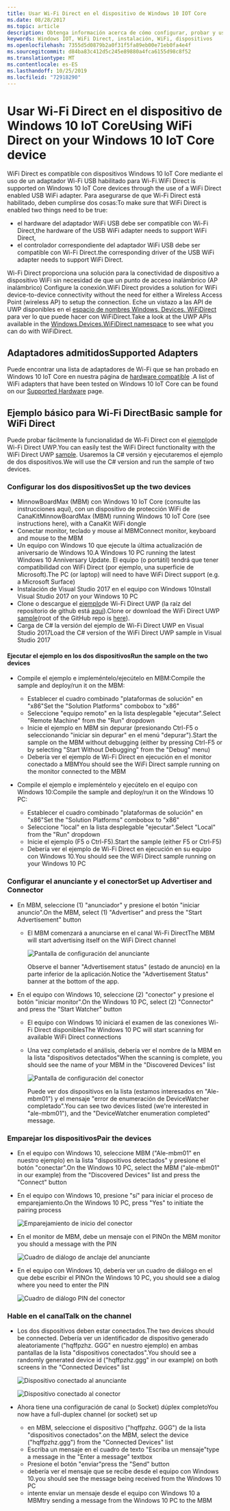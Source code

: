 ```yaml
---
title: Usar Wi-Fi Direct en el dispositivo de Windows 10 IOT Core
ms.date: 08/28/2017
ms.topic: article
description: Obtenga información acerca de cómo configurar, probar y usar Wi-Fi Direct en dispositivos con un adaptador Wi-Fi USB habilitado.
keywords: Windows IOT, WiFi Direct, instalación, WiFi, dispositivos
ms.openlocfilehash: 7355d5d0879b2a0f31f5fa89eb00e71eb0fa4e4f
ms.sourcegitcommit: d84ba83c412d5c245e89880a4fca6155d98c8f52
ms.translationtype: MT
ms.contentlocale: es-ES
ms.lasthandoff: 10/25/2019
ms.locfileid: "72918290"
---
```

# <a name="using-wifi-direct-on-your-windows-10-iot-core-device"></a><span data-ttu-id="56c7f-104">Usar Wi-Fi Direct en el dispositivo de Windows 10 IoT Core</span><span class="sxs-lookup"><span data-stu-id="56c7f-104">Using WiFi Direct on your Windows 10 IoT Core device</span></span>

<span data-ttu-id="56c7f-105">WiFi Direct es compatible con dispositivos Windows 10 IoT Core mediante el uso de un adaptador Wi-Fi USB habilitado para Wi-Fi.</span><span class="sxs-lookup"><span data-stu-id="56c7f-105">WiFi Direct is supported on Windows 10 IoT Core devices through the use of a WiFi Direct enabled USB WiFi adapter.</span></span> <span data-ttu-id="56c7f-106">Para asegurarse de que Wi-Fi Direct está habilitado, deben cumplirse dos cosas:</span><span class="sxs-lookup"><span data-stu-id="56c7f-106">To make sure that WiFi Direct is enabled two things need to be true:</span></span>
* <span data-ttu-id="56c7f-107">el hardware del adaptador WiFi USB debe ser compatible con Wi-Fi Direct,</span><span class="sxs-lookup"><span data-stu-id="56c7f-107">the hardware of the USB WiFi adapter needs to support WiFi Direct,</span></span>
* <span data-ttu-id="56c7f-108">el controlador correspondiente del adaptador WiFi USB debe ser compatible con Wi-Fi Direct.</span><span class="sxs-lookup"><span data-stu-id="56c7f-108">the corresponding driver of the USB WiFi adapter needs to support WiFi Direct.</span></span> 

<span data-ttu-id="56c7f-109">Wi-Fi Direct proporciona una solución para la conectividad de dispositivo a dispositivo WiFi sin necesidad de que un punto de acceso inalámbrico (AP inalámbrico) Configure la conexión.</span><span class="sxs-lookup"><span data-stu-id="56c7f-109">WiFi Direct provides a solution for WiFi device-to-device connectivity without the need for either a Wireless Access Point (wireless AP) to setup the connection.</span></span> <span data-ttu-id="56c7f-110">Eche un vistazo a las API de UWP disponibles en el [espacio de nombres Windows. Devices. WiFiDirect](https://msdn.microsoft.com/library/windows/apps/windows.devices.wifidirect.aspx) para ver lo que puede hacer con WiFiDirect.</span><span class="sxs-lookup"><span data-stu-id="56c7f-110">Take a look at the UWP APIs available in the [Windows.Devices.WiFiDirect namespace](https://msdn.microsoft.com/library/windows/apps/windows.devices.wifidirect.aspx) to see what you can do with WiFiDirect.</span></span>

## <a name="supported-adapters"></a><span data-ttu-id="56c7f-111">Adaptadores admitidos</span><span class="sxs-lookup"><span data-stu-id="56c7f-111">Supported Adapters</span></span>

<span data-ttu-id="56c7f-112">Puede encontrar una lista de adaptadores de Wi-Fi que se han probado en Windows 10 IoT Core en nuestra página de [hardware compatible](../learn-about-hardware/HardwareCompatList.md) .</span><span class="sxs-lookup"><span data-stu-id="56c7f-112">A list of WiFi adapters that have been tested on Windows 10 IoT Core can be found on our [Supported Hardware](../learn-about-hardware/HardwareCompatList.md) page.</span></span> 

## <a name="basic-sample-for-wifi-direct"></a><span data-ttu-id="56c7f-113">Ejemplo básico para Wi-Fi Direct</span><span class="sxs-lookup"><span data-stu-id="56c7f-113">Basic sample for WiFi Direct</span></span>

<span data-ttu-id="56c7f-114">Puede probar fácilmente la funcionalidad de Wi-Fi Direct con el [ejemplo](https://github.com/Microsoft/Windows-universal-samples/tree/master/Samples/WiFiDirect)de Wi-Fi Direct UWP.</span><span class="sxs-lookup"><span data-stu-id="56c7f-114">You can easily test the WiFi Direct functionality with the WiFi Direct UWP [sample](https://github.com/Microsoft/Windows-universal-samples/tree/master/Samples/WiFiDirect).</span></span> <span data-ttu-id="56c7f-115">Usaremos la C# versión y ejecutaremos el ejemplo de dos dispositivos.</span><span class="sxs-lookup"><span data-stu-id="56c7f-115">We will use the C# version and run the sample of two devices.</span></span>

### <a name="set-up-the-two-devices"></a><span data-ttu-id="56c7f-116">Configurar los dos dispositivos</span><span class="sxs-lookup"><span data-stu-id="56c7f-116">Set up the two devices</span></span>
* <span data-ttu-id="56c7f-117">MinnowBoardMax (MBM) con Windows 10 IoT Core (consulte las instrucciones aquí), con un dispositivo de protección WiFi de CanaKit</span><span class="sxs-lookup"><span data-stu-id="56c7f-117">MinnowBoardMax (MBM) running Windows 10 IoT Core (see instructions here), with a CanaKit WiFi dongle</span></span>
* <span data-ttu-id="56c7f-118">Conectar monitor, teclado y mouse al MBM</span><span class="sxs-lookup"><span data-stu-id="56c7f-118">Connect monitor, keyboard and mouse to the MBM</span></span>
* <span data-ttu-id="56c7f-119">Un equipo con Windows 10 que ejecute la última actualización de aniversario de Windows 10.</span><span class="sxs-lookup"><span data-stu-id="56c7f-119">A Windows 10 PC running the latest Windows 10 Anniversary Update.</span></span> <span data-ttu-id="56c7f-120">El equipo (o portátil) tendrá que tener compatibilidad con WiFi Direct (por ejemplo, una superficie de Microsoft).</span><span class="sxs-lookup"><span data-stu-id="56c7f-120">The PC (or laptop) will need to have WiFi Direct support (e.g. a Microsoft Surface)</span></span>
* <span data-ttu-id="56c7f-121">Instalación de Visual Studio 2017 en el equipo con Windows 10</span><span class="sxs-lookup"><span data-stu-id="56c7f-121">Install Visual Studio 2017 on your Windows 10 PC</span></span>
* <span data-ttu-id="56c7f-122">Clone o descargue el [ejemplo](https://github.com/Microsoft/Windows-universal-samples/tree/master/Samples/WiFiDirect)de Wi-Fi Direct UWP (la raíz del repositorio de github está [aquí](https://github.com/Microsoft/Windows-universal-samples)).</span><span class="sxs-lookup"><span data-stu-id="56c7f-122">Clone or download the WiFi Direct UWP [sample](https://github.com/Microsoft/Windows-universal-samples/tree/master/Samples/WiFiDirect)(root of the GitHub repo is [here](https://github.com/Microsoft/Windows-universal-samples)).</span></span>
* <span data-ttu-id="56c7f-123">Carga de C# la versión del ejemplo de Wi-Fi Direct UWP en Visual Studio 2017</span><span class="sxs-lookup"><span data-stu-id="56c7f-123">Load the C# version of the WiFi Direct UWP sample in Visual Studio 2017</span></span>

#### <a name="run-the-sample-on-the-two-devices"></a><span data-ttu-id="56c7f-124">Ejecutar el ejemplo en los dos dispositivos</span><span class="sxs-lookup"><span data-stu-id="56c7f-124">Run the sample on the two devices</span></span>
* <span data-ttu-id="56c7f-125">Compile el ejemplo e impleméntelo/ejecútelo en MBM:</span><span class="sxs-lookup"><span data-stu-id="56c7f-125">Compile the sample and deploy/run it on the MBM:</span></span>

    * <span data-ttu-id="56c7f-126">Establecer el cuadro combinado "plataformas de solución" en "x86"</span><span class="sxs-lookup"><span data-stu-id="56c7f-126">Set the "Solution Platforms" combobox to "x86"</span></span>
    * <span data-ttu-id="56c7f-127">Seleccione "equipo remoto" en la lista desplegable "ejecutar".</span><span class="sxs-lookup"><span data-stu-id="56c7f-127">Select "Remote Machine" from the "Run" dropdown</span></span>
    * <span data-ttu-id="56c7f-128">Inicie el ejemplo en MBM sin depurar (presionando Ctrl-F5 o seleccionando "iniciar sin depurar" en el menú "depurar").</span><span class="sxs-lookup"><span data-stu-id="56c7f-128">Start the sample on the MBM without debugging (either by pressing Ctrl-F5 or by selecting "Start Without Debugging" from the "Debug" menu)</span></span>
    * <span data-ttu-id="56c7f-129">Debería ver el ejemplo de Wi-Fi Direct en ejecución en el monitor conectado a MBM</span><span class="sxs-lookup"><span data-stu-id="56c7f-129">You should see the WiFi Direct sample running on the monitor connected to the MBM</span></span>
* <span data-ttu-id="56c7f-130">Compile el ejemplo e impleméntelo y ejecútelo en el equipo con Windows 10:</span><span class="sxs-lookup"><span data-stu-id="56c7f-130">Compile the sample and deploy/run it on the Windows 10 PC:</span></span>
    * <span data-ttu-id="56c7f-131">Establecer el cuadro combinado "plataformas de solución" en "x86"</span><span class="sxs-lookup"><span data-stu-id="56c7f-131">Set the "Solution Platforms" combobox to "x86"</span></span>
    * <span data-ttu-id="56c7f-132">Seleccione "local" en la lista desplegable "ejecutar".</span><span class="sxs-lookup"><span data-stu-id="56c7f-132">Select "Local" from the "Run" dropdown</span></span>
    * <span data-ttu-id="56c7f-133">Inicie el ejemplo (F5 o Ctrl-F5).</span><span class="sxs-lookup"><span data-stu-id="56c7f-133">Start the sample (either F5 or Ctrl-F5)</span></span>
    * <span data-ttu-id="56c7f-134">Debería ver el ejemplo de Wi-Fi Direct en ejecución en su equipo con Windows 10.</span><span class="sxs-lookup"><span data-stu-id="56c7f-134">You should see the WiFi Direct sample running on your Windows 10 PC</span></span>

### <a name="set-up-advertiser-and-connector"></a><span data-ttu-id="56c7f-135">Configurar el anunciante y el conector</span><span class="sxs-lookup"><span data-stu-id="56c7f-135">Set up Advertiser and Connector</span></span>
* <span data-ttu-id="56c7f-136">En MBM, seleccione (1) "anunciador" y presione el botón "iniciar anuncio".</span><span class="sxs-lookup"><span data-stu-id="56c7f-136">On the MBM, select (1) "Advertiser" and press the "Start Advertisement" button</span></span>

    * <span data-ttu-id="56c7f-137">El MBM comenzará a anunciarse en el canal Wi-Fi Direct</span><span class="sxs-lookup"><span data-stu-id="56c7f-137">The MBM will start advertising itself on the WiFi Direct channel</span></span>

        ![Pantalla de configuración del anunciante](../media/SetupWiFiDirect/Advertiser01.png)

        <span data-ttu-id="56c7f-139">Observe el banner "Advertisement status" (estado de anuncio) en la parte inferior de la aplicación.</span><span class="sxs-lookup"><span data-stu-id="56c7f-139">Notice the "Advertisement Status" banner at the bottom of the app.</span></span>
    
* <span data-ttu-id="56c7f-140">En el equipo con Windows 10, seleccione (2) "conector" y presione el botón "iniciar monitor".</span><span class="sxs-lookup"><span data-stu-id="56c7f-140">On the Windows 10 PC, select (2) "Connector" and press the "Start Watcher" button</span></span> 

    * <span data-ttu-id="56c7f-141">El equipo con Windows 10 iniciará el examen de las conexiones Wi-Fi Direct disponibles</span><span class="sxs-lookup"><span data-stu-id="56c7f-141">The Windows 10 PC will start scanning for available WiFi Direct connections</span></span>
    * <span data-ttu-id="56c7f-142">Una vez completado el análisis, debería ver el nombre de la MBM en la lista "dispositivos detectados"</span><span class="sxs-lookup"><span data-stu-id="56c7f-142">When the scanning is complete, you should see the name of your MBM in the "Discovered Devices" list</span></span>

        ![Pantalla de configuración del conector](../media/SetupWiFiDirect/Connector01.png)

        <span data-ttu-id="56c7f-144">Puede ver dos dispositivos en la lista (estamos interesados en "Ale-mbm01") y el mensaje "error de enumeración de DeviceWatcher completado".</span><span class="sxs-lookup"><span data-stu-id="56c7f-144">You can see two devices listed (we're interested in "ale-mbm01"), and the "DeviceWatcher enumeration completed" message.</span></span>

### <a name="pair-the-devices"></a><span data-ttu-id="56c7f-145">Emparejar los dispositivos</span><span class="sxs-lookup"><span data-stu-id="56c7f-145">Pair the devices</span></span>
* <span data-ttu-id="56c7f-146">En el equipo con Windows 10, seleccione MBM ("Ale-mbm01" en nuestro ejemplo) en la lista "dispositivos detectados" y presione el botón "conectar".</span><span class="sxs-lookup"><span data-stu-id="56c7f-146">On the Windows 10 PC, select the MBM ("ale-mbm01" in our example) from the "Discovered Devices" list and press the "Connect" button</span></span>
* <span data-ttu-id="56c7f-147">En el equipo con Windows 10, presione "sí" para iniciar el proceso de emparejamiento.</span><span class="sxs-lookup"><span data-stu-id="56c7f-147">On the Windows 10 PC, press "Yes" to initiate the pairing process</span></span>

    ![Emparejamiento de inicio del conector](../media/SetupWiFiDirect/Connector02.png)

* <span data-ttu-id="56c7f-149">En el monitor de MBM, debe un mensaje con el PIN</span><span class="sxs-lookup"><span data-stu-id="56c7f-149">On the MBM monitor you should a message with the PIN</span></span>

    ![Cuadro de diálogo de anclaje del anunciante](../media/SetupWiFiDirect/Advertiser02.png)

* <span data-ttu-id="56c7f-151">En el equipo con Windows 10, debería ver un cuadro de diálogo en el que debe escribir el PIN</span><span class="sxs-lookup"><span data-stu-id="56c7f-151">On the Windows 10 PC, you should see a dialog where you need to enter the PIN</span></span>

    ![Cuadro de diálogo PIN del conector](../media/SetupWiFiDirect/Connector03.png)

### <a name="talk-on-the-channel"></a><span data-ttu-id="56c7f-153">Hable en el canal</span><span class="sxs-lookup"><span data-stu-id="56c7f-153">Talk on the channel</span></span>
* <span data-ttu-id="56c7f-154">Los dos dispositivos deben estar conectados.</span><span class="sxs-lookup"><span data-stu-id="56c7f-154">The two devices should be connected.</span></span> <span data-ttu-id="56c7f-155">Debería ver un identificador de dispositivo generado aleatoriamente ("hqffpzhz. GGG" en nuestro ejemplo) en ambas pantallas de la lista "dispositivos conectados".</span><span class="sxs-lookup"><span data-stu-id="56c7f-155">You should see a randomly generated device id ("hqffpzhz.ggg" in our example) on both screens in the "Connected Devices" list</span></span>

    ![Dispositivo conectado al anunciante](../media/SetupWiFiDirect/Advertiser03.png)

    ![Dispositivo conectado al conector](../media/SetupWiFiDirect/Connector04.png)

* <span data-ttu-id="56c7f-158">Ahora tiene una configuración de canal (o Socket) dúplex completo</span><span class="sxs-lookup"><span data-stu-id="56c7f-158">You now have a full-duplex channel (or socket) set up</span></span>

    * <span data-ttu-id="56c7f-159">en MBM, seleccione el dispositivo ("hqffpzhz. GGG") de la lista "dispositivos conectados".</span><span class="sxs-lookup"><span data-stu-id="56c7f-159">on the MBM, select the device ("hqffpzhz.ggg") from the "Connected Devices" list</span></span>
    * <span data-ttu-id="56c7f-160">Escriba un mensaje en el cuadro de texto "Escriba un mensaje"</span><span class="sxs-lookup"><span data-stu-id="56c7f-160">type a message in the "Enter a message" textbox</span></span>
    * <span data-ttu-id="56c7f-161">Presione el botón "enviar"</span><span class="sxs-lookup"><span data-stu-id="56c7f-161">press the "Send" button</span></span>
    * <span data-ttu-id="56c7f-162">debería ver el mensaje que se recibe desde el equipo con Windows 10.</span><span class="sxs-lookup"><span data-stu-id="56c7f-162">you should see the message being received from the Windows 10 PC</span></span>
    * <span data-ttu-id="56c7f-163">intente enviar un mensaje desde el equipo con Windows 10 a MBM</span><span class="sxs-lookup"><span data-stu-id="56c7f-163">try sending a message from the Windows 10 PC to the MBM</span></span>
